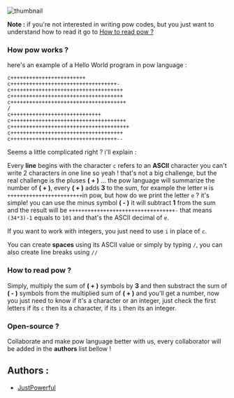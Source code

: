 ![thumbnail](https://www.mediafire.com/convkey/cf76/lxrp2u08htur5tk9g.jpg)

**Note :** if you're not interested in writing pow codes, but you just want to understand how to read it go to [How to read pow ?](https://github.com/JustPowerful/Pow-programming-language/blob/master/README.md#how-to-read-pow-)

### How pow works ?
here's an example of a Hello World program in pow language :
```
c++++++++++++++++++++++++
c++++++++++++++++++++++++++++++++++-
c++++++++++++++++++++++++++++++++++++
c++++++++++++++++++++++++++++++++++++
c+++++++++++++++++++++++++++++++++++++
/
c+++++++++++++++++++++++++++++
c+++++++++++++++++++++++++++++++++++++
c++++++++++++++++++++++++++++++++++++++
c++++++++++++++++++++++++++++++++++++
c++++++++++++++++++++++++++++++++++--
```
Seems a little complicated right ? i'll explain :

Every **line** begins with the character ``c`` refers to an **ASCII** character you can't write 2 characters in one line so yeah ! that's not a big challenge, but the real challenge is the pluses **( + )** ... the pow language will summarize the number of **( + )**, every **( + )** adds **3** to the sum, for example the letter ``H`` is ``++++++++++++++++++++++++``in pow, but how do we print the letter ``e`` ?
it's simple! you can use the minus symbol **( - )** it will subtract **1** from the sum and the result will be ``++++++++++++++++++++++++++++++++++-`` that means ``(34*3)-1`` equals to ``101`` and that's the ASCII decimal of ``e``.

If you want to work with integers, you just need to use ``i`` in place of ``c``.

You can create **spaces** using its ASCII value or simply by typing ``/``, you can also create line breaks using ``//``

### How to read pow ?
Simply, multiply the sum of **( + )** symbols by **3** and then substract the sum of **( - )** symbols from the multiplied sum of **( + )** and you'll get a number, now you just need to know if it's a character or an integer, just check the first letters if its ``c`` then its a character, if its ``i`` then its an integer.

### Open-source ?
Collaborate and make pow language better with us, every collaborator will be added in the **authors** list bellow !

## Authors :
- [JustPowerful](https://github.com/JustPowerful)
